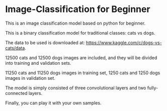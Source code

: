 # Image-Classification for Beginner

This is an image classification model based on python for beginner.

This is a binary classification model for traditional classes: cats vs dogs.

The data to be used is downloaded at: https://www.kaggle.com/c/dogs-vs-cats/data.

12500 cats and 12500 dogs images are included, and they will be divided into training and validation sets. 

11250 cats and 11250 dogs images in training set, 1250 cats and 1250 dogs images in validation set.

The model is simply consisted of three convolutional layers and two fully-connected layers.

Finally, you can play it with your own samples.
